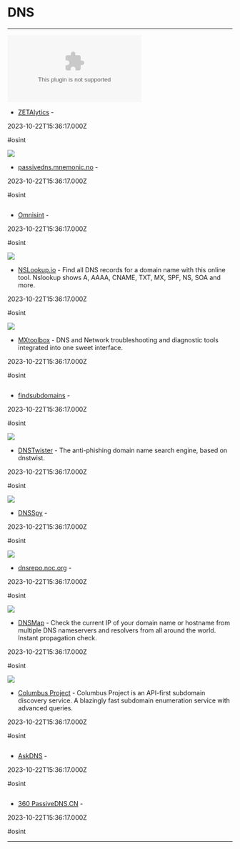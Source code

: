 # DNS

---

![](https://rdl.ink/render/https%3A%2F%2Fzetalytics.com)

- [ZETAlytics](https://zetalytics.com) - 

2023-10-22T15:36:17.000Z

#osint

![](https://rdl.ink/render/https%3A%2F%2Fpassivedns.mnemonic.no)

- [passivedns.mnemonic.no](https://passivedns.mnemonic.no) - 

2023-10-22T15:36:17.000Z

#osint

![]()

- [Omnisint](https://omnisint.io/reverse-dns-lookup) - 

2023-10-22T15:36:17.000Z

#osint

![](https://www.nslookup.io/img/social-1200x630.png)

- [NSLookup.io](https://www.nslookup.io) - Find all DNS records for a domain name with this online tool. Nslookup shows A, AAAA, CNAME, TXT, MX, SPF, NS, SOA and more.

2023-10-22T15:36:17.000Z

#osint

![](https://mxtoolbox.com/Public/Images/logo_square_1900.png)

- [MXtoolbox](https://mxtoolbox.com/SuperTool.aspx) - DNS and Network troubleshooting and diagnostic tools integrated into one sweet interface.

2023-10-22T15:36:17.000Z

#osint

![]()

- [findsubdomains](https://findsubdomains.com) - 

2023-10-22T15:36:17.000Z

#osint

![](https://rdl.ink/render/https%3A%2F%2Fdnstwister.report)

- [DNSTwister](https://dnstwister.report) - The anti-phishing domain name search engine, based on dnstwist.

2023-10-22T15:36:17.000Z

#osint

![](https://dnsspy.io/img/dnsspy_list_records.png)

- [DNSSpy](https://dnsspy.io) - 

2023-10-22T15:36:17.000Z

#osint

![](https://dnsrepo.noc.org/assets/img/og_noc-dnsrepo.png)

- [dnsrepo.noc.org](https://dnsrepo.noc.org) - 

2023-10-22T15:36:17.000Z

#osint

![](https://rdl.ink/render/https%3A%2F%2Fdnsmap.io)

- [DNSMap](https://dnsmap.io) - Check the current IP of your domain name or hostname from multiple DNS nameservers and resolvers from all around the world. Instant propagation check.

2023-10-22T15:36:17.000Z

#osint

![](https://columbus.elmasy.com/cover.png)

- [Columbus Project](https://columbus.elmasy.com) - Columbus Project is an API-first subdomain discovery service. A blazingly fast subdomain enumeration service with advanced queries.

2023-10-22T15:36:17.000Z

#osint

![]()

- [AskDNS](https://askdns.com) - 

2023-10-22T15:36:17.000Z

#osint

![]()

- [360 PassiveDNS.CN](https://passivedns.cn) - 

2023-10-22T15:36:17.000Z

#osint

---

